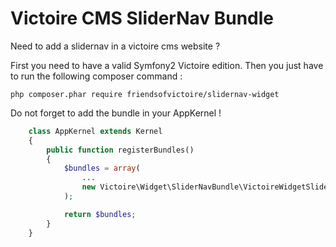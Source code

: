 Victoire CMS SliderNav Bundle
============

Need to add a slidernav in a victoire cms website ?

First you need to have a valid Symfony2 Victoire edition.
Then you just have to run the following composer command :

    php composer.phar require friendsofvictoire/slidernav-widget

Do not forget to add the bundle in your AppKernel !

```php
    class AppKernel extends Kernel
    {
        public function registerBundles()
        {
            $bundles = array(
                ...
                new Victoire\Widget\SliderNavBundle\VictoireWidgetSliderNavBundle(),
            );

            return $bundles;
        }
    }
```

